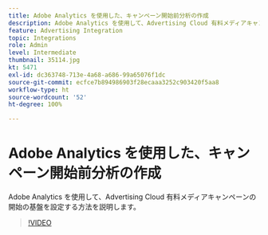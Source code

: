 ```yaml
---
title: Adobe Analytics を使用した、キャンペーン開始前分析の作成
description: Adobe Analytics を使用して、Advertising Cloud 有料メディアキャンペーンの開始の基盤を設定する方法を説明します。
feature: Advertising Integration
topic: Integrations
role: Admin
level: Intermediate
thumbnail: 35114.jpg
kt: 5471
exl-id: dc363748-713e-4a68-a686-99a65076f1dc
source-git-commit: ecfce7b894986903f28ecaaa3252c903420f5aa8
workflow-type: ht
source-wordcount: '52'
ht-degree: 100%

---
```


# Adobe Analytics を使用した、キャンペーン開始前分析の作成

Adobe Analytics を使用して、Advertising Cloud 有料メディアキャンペーンの開始の基盤を設定する方法を説明します。

>[!VIDEO](https://video.tv.adobe.com/v/35114/?quality=12&learn=on)
